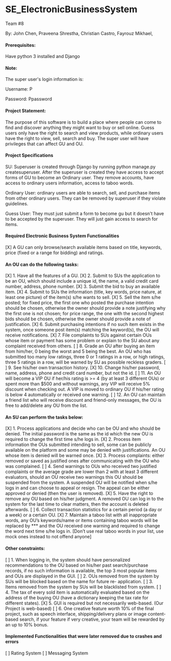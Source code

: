 # SE_ElectronicBusinessSystem
Team #8

By:
John Chen,
Praveena Shrestha,
Christian Castro,
Fayrouz Mikhael,

#### Prerequisites:
Have python 3 installed and Django 

#### Note:
The super user's login information is:

Username: P

Password: Ppassword


#### Project Statement:

The purpose of this software is to build a place where people can come to find and discover anything they might want to buy or sell online. Guess users only have the right to search and view products, while ordinary users have the right to view, sell, search and buy. 
The super user will have privileges that can affect GU and OU.

#### Project Specifications

SU: Superuser is created through Django by running python manage.py createsuperuser. After the superuser is created they have access
to accept forms of GU to become an Ordinary user. They remove accounts, have access to ordinary users information, access to taboo words. 

Ordinary User: ordinary users are able to search, sell, and purchase items from other ordinary users. They can be removed by superuser
if they violate guidelines.

Guess User: They must just submit a form to become gu but it doesn't have to be accepted by the superuser. They will just gain access to
search for items. 

#### Required Electronic Business System Functionalities
[X] A GU can only browse/search available items based on title, keywords, price (fixed or a range
for bidding) and ratings.

#### An OU can do the following tasks:
[X] 1. Have all the features of a GU.
[X] 2. Submit to SUs the application to be an OU, which should include a unique id, the name, a
valid credit card number, address, phone number.
[X] 3. Submit the bid to buy an available item.
[X] 4. Submit to SUs the information (title, key words, price nature, at least one picture) of the
item(s) s/he wants to sell.
[X] 5. Sell the item s/he posted; for fixed price, the first one who posted the purchase intention
should be chosen, otherwise the owner should provide a note justifying why the first one
is not chosen; for price range, the one with the second highest bids should be chosen,
otherwise the owner should provide a note of justification.
[X] 6. Submit purchasing intentions if no such item exists in the system, once someone post
item(s) matching the keyword(s), the OU will receive notifications.
[X] 7. File complaints to SUs against certain OUs whose item or payment has some problem or
explain to the SU about any complaint received from others.
[ ] 8. Grade an OU after buying an item from him/her, 0 being the worst and 5 being the best.
An OU who has submitted too many low ratings, three 0 or 1 ratings in a row, or high
ratings, three 5 ratings in a row, will be warned by SU as possible reckless graders.
[ ] 9. See his/her own transaction history.
[X] 10. Change his/her password, name, address, phone and credit card number, but not the id.
[ ] 11. An OU will become a VIP OU if her/his rating is &gt;= 4 (by at least 3 different OUs) or
spent more than $500 and without warnings, any VIP will receive 5% discount when
checking out. A VIP is moved to ordinary OU if his/her rating is below 4 automatically
or received one warning.
[ ] 12. An OU can maintain a friend list who will receive discount and friend-only messages, the
OU is free to add/delete any OU from the list.

#### An SU can perform the tasks below:
[X] 1. Process applications and decide who can be OU and who should be denied. The initial
password is the same as the id which the new OU is required to change the first time s/he
logs in.
[X] 2. Process item information the OUs submitted intending to sell, some can be publicly
available on the platform and some may be denied with justifications. An OU whose item
is denied will be warned once.
[X] 3. Process complaints: either removed or saved as justified ones after communicating with
the OU who was complained.
[ ] 4. Send warnings to OUs who received two justified complaints or the average grade are
lower than 2 with at least 3 different evaluators, should an OU receive two warnings this
OU should be suspended from the system. A suspended OU will be notified when s/he
logs in and can choose to appeal or resign. The appeal can be either approved or denied
(then the user is removed).
[X] 5. Have the right to remove any OU based on his/her judgment. A removed OU can log in
to the system for the last time to clear matters, then the account is deleted afterwards.
[ ] 6. Collect transaction statistics for a certain period (a day or a week) or a certain OU.
[X] 7. Maintain a taboo list with all inappropriate words, any OU’s keywords/name or items
containing taboo words will be replaced by *** and the OU received one warning and
required to change the word next time s/he logs in. [Don’t use real taboo words in your
list, use mock ones instead to not offend anyone]

#### Other constraints:
[ ] 1. When logging in, the system should have personalized recommendations to the OU based
on his/her past search/purchase records, if no such information is available, the top 3
most popular items and OUs are displayed in the GUI.
[ ] 2. OUs removed from the system by SUs will be blocked based on the name for future re-
application.
[ ] 3. Items removed from the system by SUs will be blacklisted from system.
[ ] 4. The tax of every sold item is automatically evaluated based on the address of the buying
OU (have a dictionary keeping the tax rate for different states).
[X] 5. GUI is required but not necessarily web-based. (Our Project is web-based)
[ ] 6. One creative feature worth 10% of the final project, such as speech interface,
shipping/delivery plans or image content-based search, if your feature if very creative,
your team will be rewarded by an up to 10% bonus.

#### Implemented Functionalities that were later removed due to crashes and errors
[ ] Rating System
[ ] Messaging System
